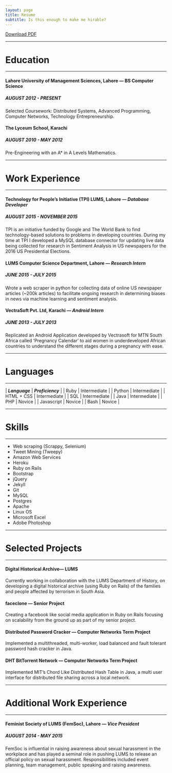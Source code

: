 ```yaml
---
layout: page
title: Resume
subtitle: Is this enough to make me hirable?
---
```


[Download PDF](https://drive.google.com/open?id=0B8VFo9UB4caManRIZmRyTmZiWlZXSkRMOUJ6ckVldWt5XzVv)

---

# Education

---

#### Lahore University of Management Sciences, Lahore —  BS Computer Science

##### AUGUST 2012 - PRESENT
Selected Coursework: Distributed Systems, Advanced Programming, Computer Networks, Technology Entrepreneurship.

#### The Lyceum School, Karachi 

##### AUGUST 2010 - MAY 2012
Pre-Engineering with an A* in A Levels Mathematics.

---

# Work Experience

---

#### Technology for People’s Initiative (TPI) LUMS, Lahore — _Database Developer_

##### AUGUST 2015 - NOVEMBER 2015
TPI is an initiative funded by Google and The World Bank to find technology-based solutions to problems in developing countries. During my time at TPI I developed a MySQL database connector for updating live data being collected for research in Sentiment Analysis in US newspapers for the 2016 US Presidential Elections.

#### LUMS Computer Science Department, Lahore — _Research Intern_

##### JUNE 2015 - JULY 2015
Wrote a web scraper in python for collecting data of online US newspaper articles (~200k articles) to facilitate ongoing research in determining biases in news via machine learning and sentiment analysis. 

#### VectraSoft Pvt. Ltd, Karachi — _Android Intern_

##### JUNE 2013 - JULY 2013
Replicated an Android Application developed by Vectrasoft for MTN South Africa called ‘Pregnancy Calendar’ to aid women in underdeveloped African countries to understand the different stages during a pregnancy with ease.  

---

# Languages

---


| **_Language_** | **_Proficiency_** |
| Ruby | Intermediate |
| Python | Intermediate |
| HTML + CSS | Intermediate |
| SQL | Intermediate |
| Java | Intermediate |
| PHP | Novice |
| Javascript | Novice |
| Bash | Novice |

---

# Skills

---

- Web scraping (Scrappy, Selenium)
- Tweet Mining (Tweepy)
- Amazon Web Services
- Heroku
- Ruby on Rails
- Bootstrap 
- jQuery
- Jekyll
- Git
- MySQL
- Postgres
- Apache
- Linux OS
- Microsoft Excel
- Adobe Photoshop

---

# Selected Projects

---

#### Digital Historical Archive— LUMS
Currently working in collaboration with the LUMS Department of History, on developing a digital historical archive (using Ruby on Rails) of the families and people affected by terrorism in South Asia.

#### faceclone — Senior Project
Creating a facebook like social media application in Ruby on Rails focusing on scalability from the ground up as part of my senior project.

#### Distributed Password Cracker — Computer Networks Term Project
Implemented a multithreaded, multi-worker, load balanced and fault tolerant password hash cracker in Java.

#### DHT BitTorrent Network — Computer Networks Term Project
Implemented MIT’s Chord Like Distributed Hash Table in Java, a multi user interface for distributed file sharing across a local network. 

---


# Additional Work Experience

---

#### Feminist Society of LUMS (FemSoc), Lahore — _Vice President_

##### AUGUST 2014 - MAY 2015
FemSoc is influential in raising awareness about sexual harassment in the workplace and has played a seminal role in pushing LUMS to release an official policy on sexual harassment. Responsibilities included event planning, team management, public speaking and raising awareness.
